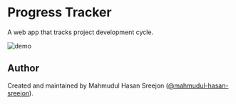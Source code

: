 # Progress Tracker

A web app that tracks project development cycle.

![demo](https://raw.githubusercontent.com/mahmudul-hasan-sreejon/progress-tracker/main/images/demo.png)

## Author

Created and maintained by Mahmudul Hasan Sreejon ([@mahmudul-hasan-sreejon](https://www.mahmudul-hasan-sreejon.com/)).
